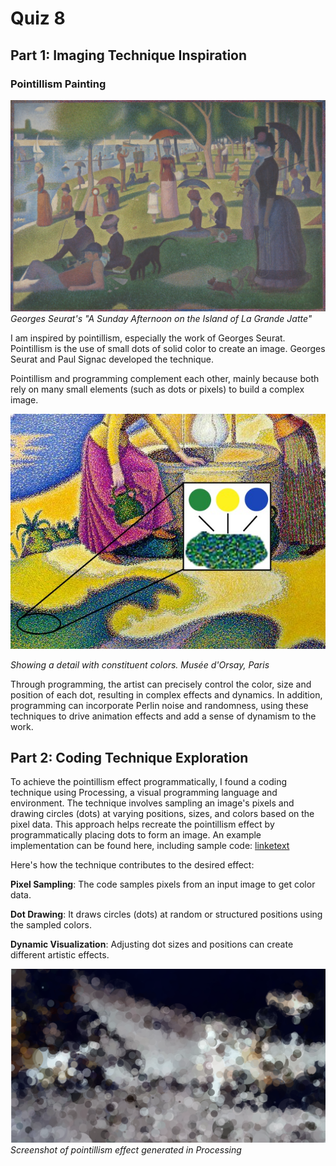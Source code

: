 # Quiz 8
## Part 1: Imaging Technique Inspiration
### Pointillism Painting
  ![A Sunday on La Grande Jatte](readmeImages/pointillism.jpg)
  *Georges Seurat's "A Sunday Afternoon on the Island of La Grande Jatte"* 

I am inspired by pointillism, especially the work of Georges Seurat. Pointillism is the use of small dots of solid color to create an image. Georges Seurat and Paul Signac developed the technique. 

Pointillism and programming complement each other, mainly because both rely on many small elements (such as dots or pixels) to build a complex image. 

  ![Paul Signac, Femmes au Puits, 1892, showing a detail with constituent colors. Musée d'Orsay, Paris](readmeImages/pointillism2.jpg)
  
*Showing a detail with constituent colors. Musée d'Orsay, Paris*

Through programming, the artist can precisely control the color, size and position of each dot, resulting in complex effects and dynamics. In addition, programming can incorporate Perlin noise and randomness, using these techniques to drive animation effects and add a sense of dynamism to the work.

## Part 2: Coding Technique Exploration
To achieve the pointillism effect programmatically, I found a coding technique using Processing, a visual programming language and environment. The technique involves sampling an image's pixels and drawing circles (dots) at varying positions, sizes, and colors based on the pixel data. This approach helps recreate the pointillism effect by programmatically placing dots to form an image.
An example implementation can be found here, including sample code: [linketext](https://processing.org/examples/pointillism.html)

Here's how the technique contributes to the desired effect:

**Pixel Sampling**: The code samples pixels from an input image to get color data.

**Dot Drawing**: It draws circles (dots) at random or structured positions using the sampled colors.

**Dynamic Visualization**: Adjusting dot sizes and positions can create different artistic effects.

  ![Pointillism effect](readmeImages/example.jpg)
  *Screenshot of pointillism effect generated in Processing*

